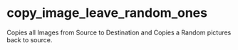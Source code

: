 # copy_image_leave_random_ones

Copies all Images from Source to Destination and Copies a Random pictures back to source.